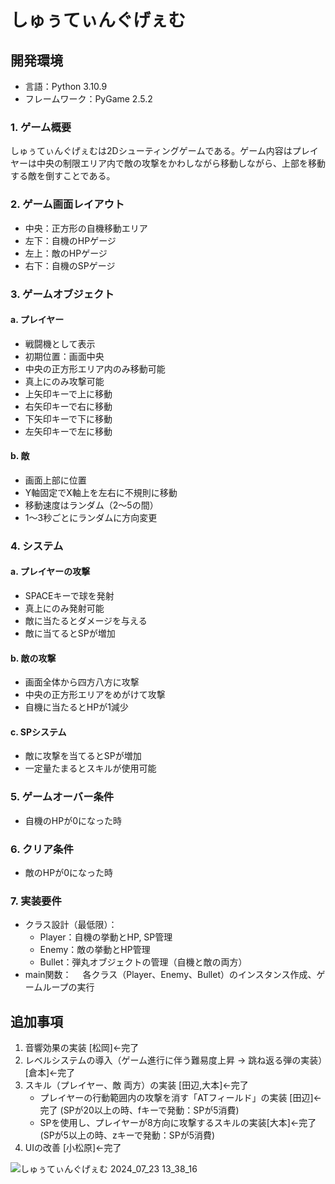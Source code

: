 # しゅぅてぃんぐげぇむ


## 開発環境
- 言語：Python 3.10.9
- フレームワーク：PyGame 2.5.2

### 1. ゲーム概要
しゅぅてぃんぐげぇむは2Dシューティングゲームである。ゲーム内容はプレイヤーは中央の制限エリア内で敵の攻撃をかわしながら移動しながら、上部を移動する敵を倒すことである。

### 2. ゲーム画面レイアウト
- 中央：正方形の自機移動エリア
- 左下：自機のHPゲージ
- 左上：敵のHPゲージ
- 右下：自機のSPゲージ

### 3. ゲームオブジェクト

#### a. プレイヤー
- 戦闘機として表示
- 初期位置：画面中央
- 中央の正方形エリア内のみ移動可能
- 真上にのみ攻撃可能
- 上矢印キーで上に移動
- 右矢印キーで右に移動
- 下矢印キーで下に移動
- 左矢印キーで左に移動

#### b. 敵
- 画面上部に位置
- Y軸固定でX軸上を左右に不規則に移動
- 移動速度はランダム（2〜5の間）
- 1〜3秒ごとにランダムに方向変更

### 4. システム

#### a. プレイヤーの攻撃
- SPACEキーで球を発射
- 真上にのみ発射可能
- 敵に当たるとダメージを与える
- 敵に当てるとSPが増加

#### b. 敵の攻撃
- 画面全体から四方八方に攻撃
- 中央の正方形エリアをめがけて攻撃
- 自機に当たるとHPが1減少

#### c. SPシステム
- 敵に攻撃を当てるとSPが増加
- 一定量たまるとスキルが使用可能

### 5. ゲームオーバー条件
- 自機のHPが0になった時

### 6. クリア条件
- 敵のHPが0になった時

### 7. 実装要件
- クラス設計（最低限）：
  - Player：自機の挙動とHP, SP管理
  - Enemy：敵の挙動とHP管理
  - Bullet：弾丸オブジェクトの管理（自機と敵の両方）
-  main関数：
　各クラス（Player、Enemy、Bullet）のインスタンス作成、ゲームループの実行

## 追加事項
1. 音響効果の実装 [松岡]←完了
2. レベルシステムの導入（ゲーム進行に伴う難易度上昇 → 跳ね返る弾の実装）[倉本]←完了
3. スキル（プレイヤー、敵 両方）の実装 [田辺,大本]←完了
    - プレイヤーの行動範囲内の攻撃を消す「ATフィールド」の実装 [田辺]←完了
      (SPが20以上の時、fキーで発動：SPが5消費)
    - SPを使用し、プレイヤーが8方向に攻撃するスキルの実装[大本]←完了
      (SPが5以上の時、zキーで発動：SPが5消費)
4. UIの改善 [小松原]←完了

![しゅぅてぃんぐげぇむ 2024_07_23 13_38_16](https://github.com/user-attachments/assets/57f938c1-5741-4f2f-9a25-e5135e1210e0)
